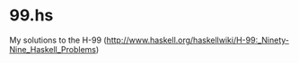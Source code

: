 99.hs
=====

My solutions to the H-99 (http://www.haskell.org/haskellwiki/H-99:_Ninety-Nine_Haskell_Problems)
